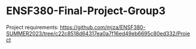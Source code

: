 # ENSF380-Final-Project-Group3
Project requirements: https://github.com/mjza/ENSF380-SUMMER2023/tree/c22c8518d64317ea0a7f16ed49eb6695c80ed332/Project
